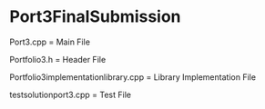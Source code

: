 # Port3FinalSubmission 

Port3.cpp = Main File 

Portfolio3.h = Header File 

Portfolio3implementationlibrary.cpp = Library Implementation File 

testsolutionport3.cpp = Test File
